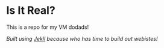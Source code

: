 # Is It Real?

This is a repo for my VM dodads!

*Built using [Jekll](https://github.com/barryclark/jekyll-now) because who has time to build out webistes!*
